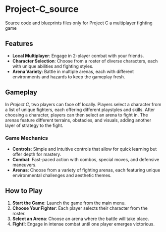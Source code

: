 # Project-C_source
 Source code and blueprints files only for Project C a multiplayer fighting game

## Features

- **Local Multiplayer**: Engage in 2-player combat with your friends.
- **Character Selection**: Choose from a roster of diverse characters, each with unique abilities and fighting styles.
- **Arena Variety**: Battle in multiple arenas, each with different environments and hazards to keep the gameplay fresh.

## Gameplay

In *Project C*, two players can face off locally. Players select a character from a list of unique fighters, each offering different playstyles and skills. After choosing a character, players can then select an arena to fight in. The arenas feature different terrains, obstacles, and visuals, adding another layer of strategy to the fight.

### Game Mechanics

- **Controls**: Simple and intuitive controls that allow for quick learning but offer depth for mastery.
- **Combat**: Fast-paced action with combos, special moves, and defensive maneuvers.
- **Arenas**: Choose from a variety of fighting arenas, each featuring unique environmental challenges and aesthetic themes.

## How to Play

1. **Start the Game**: Launch the game from the main menu.
2. **Choose Your Fighter**: Each player selects their character from the roster.
3. **Select an Arena**: Choose an arena where the battle will take place.
4. **Fight!**: Engage in intense combat until one player emerges victorious.

